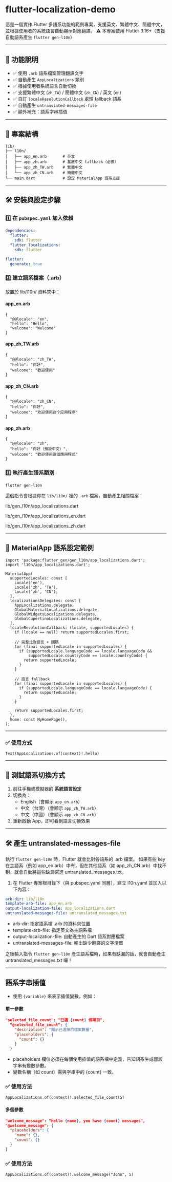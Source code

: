 # flutter-localization-demo

這是一個實作 Flutter 多語系功能的範例專案，支援英文、繁體中文、簡體中文，並根據使用者的系統語言自動顯示對應翻譯。
⚠️ 本專案使用 Flutter 3.16+（支援自動語系產生 `flutter gen-l10n`）

---

## 📌 功能說明

- ✅ 使用 `.arb` 語系檔案管理翻譯文字
- ✅ 自動產生 `AppLocalizations` 類別
- ✅ 根據使用者系統語言自動切換
- ✅ 支援繁體中文 (`zh_TW`) / 簡體中文 (`zh_CN`) / 英文 (`en`)
- ✅ 自訂 `localeResolutionCallback` 處理 fallback 語系
- ✅ 自動產生 `untranslated-messages-file`
- ✅ 額外補充：語系字串插值

---

## 📁 專案結構

```
lib/
├── l10n/
│   ├── app_en.arb       # 英文
│   ├── app_zh.arb       # 基底中文 fallback（必要）
│   ├── app_zh_TW.arb    # 繁體中文
│   └── app_zh_CN.arb    # 簡體中文
└── main.dart            # 設定 MaterialApp 語系支援
```

---

## 🛠️ 安裝與設定步驟

### 1️⃣ 在 `pubspec.yaml` 加入依賴

```yaml
dependencies:
  flutter:
    sdk: flutter
  flutter_localizations:
    sdk: flutter

flutter:
  generate: true
```

### 2️⃣ 建立語系檔案（.arb）
放置於 lib/l10n/ 資料夾中：

#### app_en.arb
```
{
  "@@locale": "en",
  "hello": "Hello",
  "welcome": "Welcome"
}
```

#### app_zh_TW.arb
```
{
  "@@locale": "zh_TW",
  "hello": "你好",
  "welcome": "歡迎使用"
}
```

#### app_zh_CN.arb
```
{
  "@@locale": "zh_CN",
  "hello": "你好",
  "welcome": "欢迎使用这个应用程序"
}
```

#### app_zh.arb
```
{
  "@@locale": "zh",
  "hello": "你好（預設中文）",
  "welcome": "歡迎使用這個應用程式"
}
```

### 3️⃣ 執行產生語系類別

```
flutter gen-l10n
```

這個指令會根據你在 `lib/l10n/` 裡的 `.arb` 檔案，自動產生相關檔案：

lib/gen_l10n/app_localizations.dart

lib/gen_l10n/app_localizations_en.dart

lib/gen_l10n/app_localizations_zh.dart

---

## 🧩 MaterialApp 語系設定範例
```
import 'package:flutter_gen/gen_l10n/app_localizations.dart';
import 'l10n/app_localizations.dart';

MaterialApp(
  supportedLocales: const [
    Locale('en'),
    Locale('zh', 'TW'),
    Locale('zh', 'CN'),
  ],
  localizationsDelegates: const [
    AppLocalizations.delegate,
    GlobalMaterialLocalizations.delegate,
    GlobalWidgetsLocalizations.delegate,
    GlobalCupertinoLocalizations.delegate,
  ],
  localeResolutionCallback: (locale, supportedLocales) {
    if (locale == null) return supportedLocales.first;

    // 完整比對語言 + 國碼
    for (final supportedLocale in supportedLocales) {
      if (supportedLocale.languageCode == locale.languageCode &&
          supportedLocale.countryCode == locale.countryCode) {
        return supportedLocale;
      }
    }

    // 語言 fallback
    for (final supportedLocale in supportedLocales) {
      if (supportedLocale.languageCode == locale.languageCode) {
        return supportedLocale;
      }
    }

    return supportedLocales.first;
  },
  home: const MyHomePage(),
);
```
---

### ✅ 使用方式
```
Text(AppLocalizations.of(context)!.hello)
```

---

## 🔁 測試語系切換方式

1. 前往手機或模擬器的 **系統語言設定**
2. 切換為：
   - English（會顯示 `app_en.arb`）
   - 中文（台灣）（會顯示 `app_zh_TW.arb`）
   - 中文（中國）（會顯示 `app_zh_CN.arb`）
3. 重新啟動 App，即可看到語言切換效果

---

 ## 🛠️ 產生 untranslated-messages-file

執行 ```flutter gen-l10n``` 時，Flutter 就會比對各語系的 .arb 檔案。
如果有些 key 在主語系（例如 app_en.arb）中有，但在其他語系（如 app_zh_CN.arb）中找不到，就會自動將這些缺漏寫進 untranslated_messages.txt。

1. 在 Flutter 專案根目錄下（與 pubspec.yaml 同層），建立 l10n.yaml 並加入以下內容：

```yaml
arb-dir: lib/l10n
template-arb-file: app_en.arb
output-localization-file: app_localizations.dart
untranslated-messages-file: untranslated_messages.txt
```

- arb-dir: 指定語系檔 .arb 的資料夾位置
- template-arb-file: 指定英文為主語系檔
- output-localization-file: 自動產生的 Dart 語系對應檔案
- untranslated-messages-file: 輸出缺少翻譯的文字清單

之後輸入指令 ```flutter gen-l10n``` 產生語系檔時，如果有缺漏的話，就會自動產生 untranslated_messages.txt 囉！

---

 ## 語系字串插值

- 使用 `{variable}` 來表示插值變數，例如：

#### 單一參數

```json
"selected_file_count": "已選 {count} 個項目",
  "@selected_file_count": {
    "description": "顯示已選擇的檔案數量",
    "placeholders": {
      "count": {}
    }
  }
```

- placeholders 欄位必須在每個使用插值的語系檔中定義，告知語系生成器該字串有變數參數。
- 變數名稱（如 count）需與字串中的 {count} 一致。

### ✅ 使用方法

```
AppLocalizations.of(context)!.selected_file_count(5)
```

#### 多個參數

```json
"welcome_message": "Hello {name}, you have {count} messages",
"@welcome_message": {
  "placeholders": {
    "name": {},
    "count": {}
  }
}
```

### ✅ 使用方法

```
AppLocalizations.of(context)!.welcome_message("John", 5)
```
